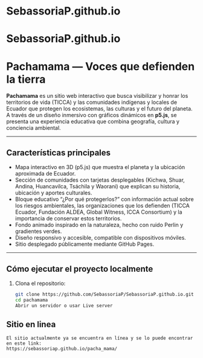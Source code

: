 # SebassoriaP.github.io
# SebassoriaP.github.io

# Pachamama — Voces que defienden la tierra

**Pachamama** es un sitio web interactivo que busca visibilizar y honrar los territorios de vida (TICCA) y las comunidades indígenas y locales de Ecuador que protegen los ecosistemas, las culturas y el futuro del planeta.  
A través de un diseño inmersivo con gráficos dinámicos en **p5.js**, se presenta una experiencia educativa que combina geografía, cultura y conciencia ambiental.

---

## Características principales

- Mapa interactivo en 3D (p5.js) que muestra el planeta y la ubicación aproximada de Ecuador.  
- Sección de comunidades con tarjetas desplegables (Kichwa, Shuar, Andina, Huancavilca, Tsáchila y Waorani) que explican su historia, ubicación y aportes culturales.  
- Bloque educativo “¿Por qué protegerlos?” con información actual sobre los riesgos ambientales, las organizaciones que los defienden (TICCA Ecuador, Fundación ALDEA, Global Witness, ICCA Consortium) y la importancia de conservar estos territorios.  
- Fondo animado inspirado en la naturaleza, hecho con ruido Perlin y gradientes verdes.  
- Diseño responsivo y accesible, compatible con dispositivos móviles.  
- Sitio desplegado públicamente mediante GitHub Pages.

---

## Cómo ejecutar el proyecto localmente

1. Clona el repositorio:
   ```bash
   git clone https://github.com/SebassoriaP/SebassoriaP.github.io.git
   cd pachamama
   Abrir un servidor o usar Live server

## Sitio en linea

    El sitio actualmente ya se encuentra en línea y se lo puede encontrar en este link:
    https://sebassoriap.github.io/pacha_mama/

